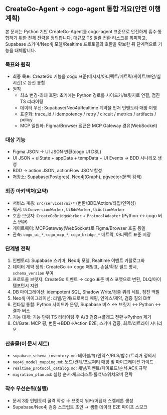 ## CreateGo-Agent → cogo-agent 통합 개요(안전 이행 계획)

본 문서는 Python 기반 CreateGo-Agent를 cogo-agent 표준으로 안전하게 흡수·통합하기 위한 전체 전략을 정의합니다. 대규모 TS 일괄 전환 리스크를 회피하고, Supabase 스키마/Neo4j 모델/Realtime 프로토콜의 호환을 확보한 뒤 단계적으로 기능을 대체합니다.

### 목표와 원칙
- 최종 목표: CreateGo 기능을 cogo 표준(메시지/아티팩트/메트릭/게이트/보안/실시간)로 완전 통합
- 원칙
  - 최소 변경-최대 호환: 초기에는 Python 경로를 사이드카/브릿지로 연결, 점진 TS 리라이팅
  - 데이터 우선: Supabase/Neo4j/Realtime 계약을 먼저 인벤토리·매핑·이행
  - 표준화: trace_id / idempotency / retry / circuit / metrics / artifacts / policy
  - MCP 일원화: Figma/Browser 접근은 MCP Gateway 경유(WebSocket)

### 대상 기능
- Figma JSON → UI JSON 변환(cogo UI DSL)
- UI JSON + uiState + appData + tempData + UI Events → BDD 시나리오 생성
- BDD → action JSON, actionFlow JSON 합성
- 저장소: Supabase(Postgres), Neo4j(Graph), pgvector(문맥 검색)

### 최종 아키텍처(요약)
- 서비스 계층: `src/services/ui/*` (변환/BDD/Action/타입/인덱싱)
- 워커: `UiConversionWorker`, `UiBddWorker`, `UiActionWorker`
- 호환 브릿지: `CreateGoBridgeWorker` + `ProtocolAdapter` (Python ↔ cogo 버스 변환)
- 게이트웨이: MCPGateway(WebSocket)로 Figma/Browser 호출 통일
- 관측: `cogo_ui_*`, `cogo_mcp_*`, `cogo_bridge_*` 메트릭, 아티팩트 표준 저장

### 단계별 전략
1) 인벤토리: Supabase 스키마, Neo4j 모델, Realtime 이벤트 카탈로그화
2) 데이터 계약 정의: CreateGo ↔ cogo 매핑표, 손실/확장 필드 명시, `schema_version` 부여
3) 프로토콜 브릿지: CreateGo 이벤트 → cogo 표준 버스 포맷으로 변환, DLQ/아이템포턴시 지원
4) DB 마이그레이션: idempotent SQL, Shadow Write/검증 쿼리 세트, 점진 백필
5) Neo4j 마이그레이션: 라벨/관계/프로퍼티 매핑, 인덱스/제약, 검증 질의 Diff
6) 런타임 통합: Python 사이드카 운영, Supabase 버스 ↔ 브릿지 ↔ Python ↔ 결과 버스
7) 기능 대체: 기능 단위 TS 리라이팅 후 A/B 검증→플래그 전환→Python 제거
8) CI/Gate: MCP 핑, 변환→BDD→Action E2E, 스키마 검증, 회로/리트라이 시나리오

### 산출물(이 문서 세트)
- `supabase_schema_inventory.md`: 테이블/뷰/인덱스/RLS/함수/트리거 정의서
- `neo4j_model_mapping.md`: 노드/관계/프로퍼티 매핑 및 마이그레이션 가이드
- `realtime_protocol_catalog.md`: 채널/이벤트/페이로드/순서·ACK 규약
- `migration_plan.md`: 실행 순서·체크리스트·롤백/스위치오버 전략

### 착수 우선순위(실행)
- 문서 3종 인벤토리 골격 작성 → 브릿지 워커/어댑터 스켈레톤 생성
- Supabase/Neo4j 검증 스크립트 초안 → 샘플 데이터 E2E 파이프 스모크


